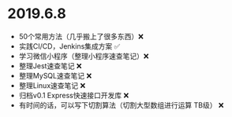 # 2019.6.8

- 50个常用方法（几乎搬上了很多东西）❌
- 实践CI/CD，Jenkins集成方案 ✅
- 学习微信小程序（整理小程序速查笔记）❌
- 整理Jest速查笔记 ❌
- 整理MySQL速查笔记 ❌
- 整理Linux速查笔记 ❌
- 归档v0.1 Express快速接口开发库 ❌
- 有时间的话，可以写下切割算法（切割大型数组进行运算 TB级） ❌
